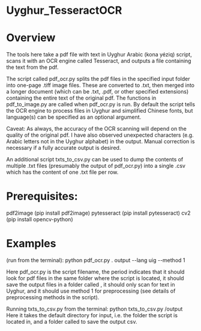 # Uyghur_TesseractOCR

# Overview
The tools here take a pdf file with text in Uyghur Arabic (kona yéziq) script, scans it with an OCR engine called Tesseract, and outputs a file containing the text from the pdf.

The script called pdf_ocr.py splits the pdf files in the specified input folder into one-page .tiff image files. These are converted to .txt, then merged into a longer document (which can be .txt, .pdf, or other specified extensions) containing the entire text of the original pdf. The functions in pdf_to_image.py are called when pdf_ocr.py is run. By default the script tells the OCR engine to process files in Uyghur and simplified Chinese fonts, but language(s) can be specified as an optional argument. 

Caveat: As always, the accuracy of the OCR scanning will depend on the quality of the original pdf. I have also observed unexpected characters (e.g. Arabic letters not in the Uyghur alphabet) in the output. Manual correction is necessary if a fully accurate output is desired.

An additional script txts_to_csv.py can be used to dump the contents of multiple .txt files (presumably the output of pdf_ocr.py) into a single .csv which has the content of one .txt file per row.

# Prerequisites:
pdf2image (pip install pdf2image)
pytesseract (pip install pytesseract)
cv2 (pip install opencv-python)

# Examples
(run from the terminal):
python pdf_ocr.py . output --lang uig --method 1

Here pdf_ocr.py is the script filename, the period indicates that it should look for pdf files in the same folder where the script is located, it should save the output files in a folder called <output>, it should only scan for text in Uyghur, and it should use method 1 for preprocessing (see details of preprocessing methods in the script).

Running txts_to_csv.py from the terminal:
python txts_to_csv.py /output
Here it takes the default directory for input, i.e. the folder the script is located in, and a folder called <output> to save the output csv.



